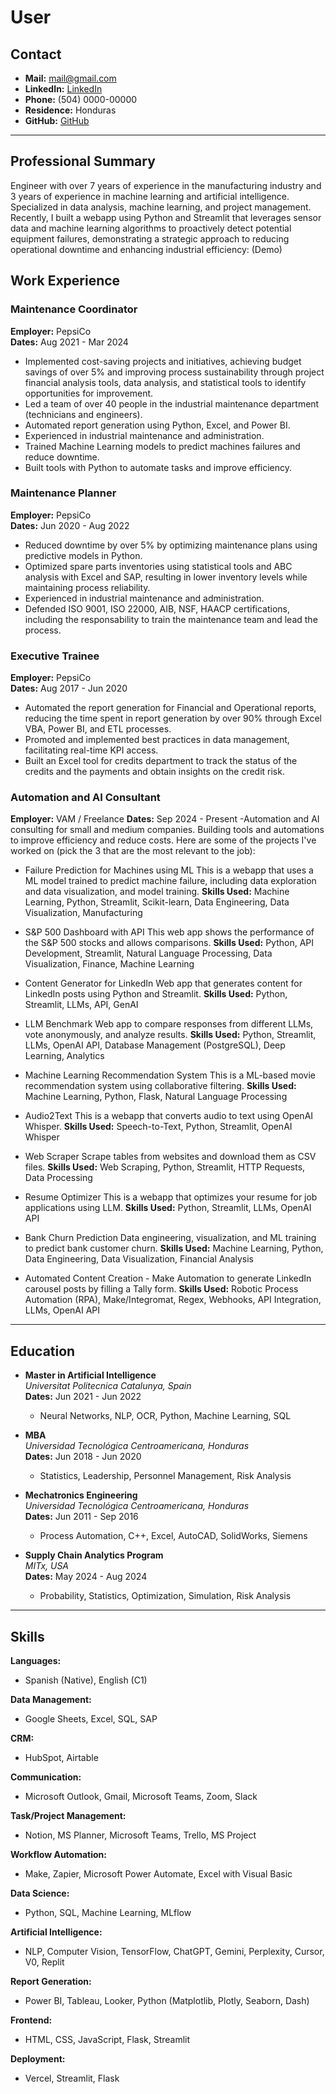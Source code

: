 # User  

## Contact  
- **Mail:** [mail@gmail.com](mailto:virgiliomadrid1994@gmail.com)  
- **LinkedIn:** [LinkedIn](https://www.linkedin.com/in/vamadrid/)  
- **Phone:** (504) 0000-00000  
- **Residence:** Honduras  
- **GitHub:** [GitHub](https://github.com/vamg1994)  

---

## Professional Summary  
Engineer with over 7 years of experience in the manufacturing industry and 3 years of experience in   machine learning and artificial intelligence. Specialized in data analysis, machine learning, and project management. Recently, I built a webapp using Python and Streamlit that leverages sensor data and machine learning algorithms to proactively detect potential equipment failures, demonstrating a strategic approach to reducing operational downtime and enhancing industrial efficiency: (Demo)

## Work Experience  

### Maintenance Coordinator  
**Employer:** PepsiCo  
**Dates:** Aug 2021 - Mar 2024  
- Implemented cost-saving projects and initiatives, achieving budget savings of over 5% and improving process sustainability through project financial analysis tools, data analysis, and statistical tools to identify opportunities for improvement.  
- Led a team of over 40 people in the industrial maintenance department (technicians and engineers).  
- Automated report generation using Python, Excel, and Power BI.  
- Experienced in industrial maintenance and administration.
- Trained Machine Learning models to predict machines failures and reduce downtime.
- Built tools with Python to automate tasks and improve efficiency.

### Maintenance Planner  
**Employer:** PepsiCo  
**Dates:** Jun 2020 - Aug 2022  
- Reduced downtime by over 5% by optimizing maintenance plans using predictive models in Python.  
- Optimized spare parts inventories using statistical tools and ABC analysis with Excel and SAP, resulting in lower inventory levels while maintaining process reliability.  
- Experienced in industrial maintenance and administration.
- Defended ISO 9001, ISO 22000, AIB, NSF, HAACP certifications, including the responsability to train the maintenance team and lead the process.

### Executive Trainee  
**Employer:** PepsiCo  
**Dates:** Aug 2017 - Jun 2020  
- Automated the report generation for Financial and Operational reports, reducing the time spent in report generation by over 90% through Excel VBA, Power BI, and ETL processes.  
- Promoted and implemented best practices in data management, facilitating real-time KPI access.  
- Built an Excel tool for credits department to track the status of the credits and the payments and obtain insights on the credit risk.

### Automation and AI Consultant
**Employer:** VAM / Freelance
**Dates:** Sep 2024 - Present
-Automation and AI consulting for small and medium companies. Building tools and automations to improve efficiency and reduce costs. Here are some of the projects I've worked on (pick the 3 that are the most relevant to the job):

- Failure Prediction for Machines using ML
This is a webapp that uses a ML model trained to predict machine failure, including data exploration and data visualization, and model training.
**Skills Used:** Machine Learning, Python, Streamlit, Scikit-learn, Data Engineering, Data Visualization, Manufacturing  

- S&P 500 Dashboard with API
This web app shows the performance of the S&P 500 stocks and allows comparisons.
**Skills Used:** Python, API Development, Streamlit, Natural Language Processing, Data Visualization, Finance, Machine Learning  

- Content Generator for LinkedIn
Web app that generates content for LinkedIn posts using Python and Streamlit.
**Skills Used:** Python, Streamlit, LLMs, API, GenAI  

- LLM Benchmark
Web app to compare responses from different LLMs, vote anonymously, and analyze results.
**Skills Used:** Python, Streamlit, LLMs, OpenAI API, Database Management (PostgreSQL), Deep Learning, Analytics  

- Machine Learning Recommendation System
This is a ML-based movie recommendation system using collaborative filtering.
**Skills Used:** Machine Learning, Python, Flask, Natural Language Processing  

- Audio2Text
This is a webapp that converts audio to text using OpenAI Whisper.
**Skills Used:** Speech-to-Text, Python, Streamlit, OpenAI Whisper  

- Web Scraper
Scrape tables from websites and download them as CSV files.
**Skills Used:** Web Scraping, Python, Streamlit, HTTP Requests, Data Processing  

- Resume Optimizer
This is a webapp that optimizes your resume for job applications using LLM.
**Skills Used:** Python, Streamlit, LLMs, OpenAI API  

- Bank Churn Prediction
Data engineering, visualization, and ML training to predict bank customer churn.
**Skills Used:** Machine Learning, Python, Data Engineering, Data Visualization, Financial Analysis  

- Automated Content Creation - Make
Automation to generate LinkedIn carousel posts by filling a Tally form.
**Skills Used:** Robotic Process Automation (RPA), Make/Integromat, Regex, Webhooks, API Integration, LLMs, OpenAI API  

---

## Education  

- **Master in Artificial Intelligence**  
  *Universitat Politecnica Catalunya, Spain*  
  **Dates:** Jun 2021 - Jun 2022  
  - Neural Networks, NLP, OCR, Python, Machine Learning, SQL  

- **MBA**  
  *Universidad Tecnológica Centroamericana, Honduras*  
  **Dates:** Jun 2018 - Jun 2020  
  - Statistics, Leadership, Personnel Management, Risk Analysis  

- **Mechatronics Engineering**  
  *Universidad Tecnológica Centroamericana, Honduras*  
  **Dates:** Jun 2011 - Sep 2016  
  - Process Automation, C++, Excel, AutoCAD, SolidWorks, Siemens  

- **Supply Chain Analytics Program**  
  *MITx, USA*  
  **Dates:** May 2024 - Aug 2024  
  - Probability, Statistics, Optimization, Simulation, Risk Analysis  

---

## Skills  

**Languages:**  
- Spanish (Native), English (C1)  

**Data Management:**  
- Google Sheets, Excel, SQL, SAP  

**CRM:**  
- HubSpot, Airtable  

**Communication:**  
- Microsoft Outlook, Gmail, Microsoft Teams, Zoom, Slack

**Task/Project Management:**  
- Notion, MS Planner, Microsoft Teams, Trello, MS Project  

**Workflow Automation:**  
- Make, Zapier, Microsoft Power Automate, Excel with Visual Basic  

**Data Science:**  
- Python, SQL, Machine Learning, MLflow  

**Artificial Intelligence:**  
- NLP, Computer Vision, TensorFlow, ChatGPT, Gemini, Perplexity, Cursor, V0, Replit  

**Report Generation:**  
- Power BI, Tableau, Looker, Python (Matplotlib, Plotly, Seaborn, Dash)

**Frontend:**  
- HTML, CSS, JavaScript, Flask, Streamlit  

**Deployment:**  
- Vercel, Streamlit, Flask  
